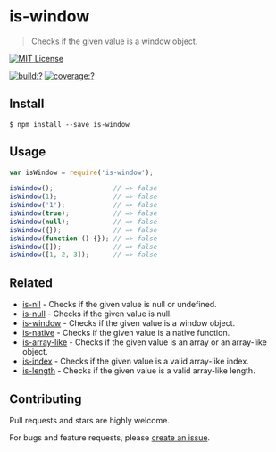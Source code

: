 # is-window

> Checks if the given value is a window object.

[![MIT License](https://img.shields.io/badge/license-MIT_License-green.svg?style=flat-square)](https://github.com/bubkoo/is-window/blob/master/LICENSE)

[![build:?](https://img.shields.io/travis/bubkoo/is-window/master.svg?style=flat-square)](https://travis-ci.org/bubkoo/is-window)
[![coverage:?](https://img.shields.io/coveralls/bubkoo/is-window/master.svg?style=flat-square)](https://coveralls.io/github/bubkoo/is-window)


## Install

```
$ npm install --save is-window 
```


## Usage

```js
var isWindow = require('is-window');

isWindow();               // => false
isWindow(1);              // => false
isWindow('1');            // => false
isWindow(true);           // => false
isWindow(null);           // => false
isWindow({});             // => false
isWindow(function () {}); // => false
isWindow([]);             // => false
isWindow([1, 2, 3]);      // => false
```

## Related

- [is-nil](https://github.com/bubkoo/is-nil) - Checks if the given value is null or undefined.
- [is-null](https://github.com/bubkoo/is-null) - Checks if the given value is null.
- [is-window](https://github.com/bubkoo/is-window) - Checks if the given value is a window object.
- [is-native](https://github.com/bubkoo/is-native) - Checks if the given value is a native function.
- [is-array-like](https://github.com/bubkoo/is-array-like) - Checks if the given value is an array or an array-like object.
- [is-index](https://github.com/bubkoo/is-index) - Checks if the given value is a valid array-like index.
- [is-length](https://github.com/bubkoo/is-length) - Checks if the given value is a valid array-like length.

## Contributing

Pull requests and stars are highly welcome.

For bugs and feature requests, please [create an issue](https://github.com/bubkoo/is-window/issues/new).

